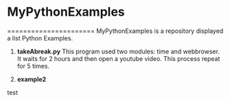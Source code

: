 # MyPythonExamples
======================
MyPythonExamples is a repository displayed  a list Python Examples.

1. **takeAbreak.py**  This program used two modules: time and webbrowser. It waits for 2 hours and then open a youtube video. This process repeat for 5 times. 

2. **example2**


test 
